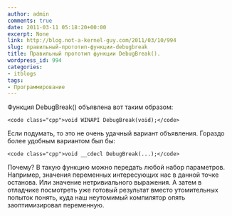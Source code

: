 ```yaml
---
author: admin
comments: true
date: 2011-03-11 05:18:20+00:00
excerpt: None
link: http://blog.not-a-kernel-guy.com/2011/03/10/994
slug: правильный-прототип-функции-debugbreak
title: Правильный прототип функции DebugBreak().
wordpress_id: 994
categories:
- itblogs
tags:
- Программирование
---
```


Функция DebugBreak() объявлена вот таким образом:


    
    <code class="cpp">void WINAPI DebugBreak(void);</code>



Если подумать, то это не очень удачный вариант объявления. Гораздо более удобным вариантом был бы:


    
    <code class="cpp">void __cdecl DebugBreak(...);</code>



Почему? В такую функцию можно передать любой набор параметров. Например, значения переменных интересующих нас в данной точке останова. Или значение нетривиального выражения. А затем в отладчике посмотреть уже готовый результат вместо утомительных попыток понять, куда наш неутомимый компилятор опять заоптимизировал переменную.

